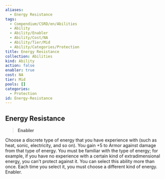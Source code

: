 ```yaml
---
aliases:
  - Energy Resistance
tags:
  - Compendium/CSRD/en/Abilities
  - Ability
  - Ability/Enabler
  - Ability/Cost/NA
  - Ability/Tier/Mid
  - Ability/Categories/Protection
title: Energy Resistance
collection: Abilities
kind: Ability
action: false
enabler: true
cost: NA
tier: Mid
pools: []
categories:
  - Protection
id: Energy-Resistance
---
```

## Energy Resistance    
>**Enabler**  
    
Choose a discrete type of energy that you have experience with (such as heat, sonic, electricity, and so on). You gain +5 to Armor against damage from that type of energy. You must be familiar with the type of energy; for example, if you have no experience with a certain kind of extradimensional energy, you can't protect against it. You can select this ability more than once. Each time you select it, you must choose a different kind of energy. Enabler.
